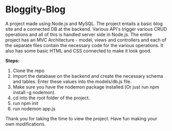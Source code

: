 # Bloggity-Blog
A project made using Node.js and MySQL. The project entails a basic blog site and a connected DB at the backend. Various API's trigger various CRUD operations and all of this is handled server side in Node.js. The entire project has an MVC Architecture - model, views and controllers and each of the separate files contain the necessary code for the various operations. It also has some basic HTML and CSS connected to make it look good.

**Steps:**
  1. Clone the repo
  2. Import the database on the backend and create the necessary schema and tables. Enter these values into the models/db.js file.
  3. Make sure you have the nodemon package installed.(Or just run npm install -g nodemon).
  4. cd into the root folder of the project.
  5. run npm init
  6. run nodemon app.js

Thank you for taking the time to view the project. Have fun making your own modifications.
